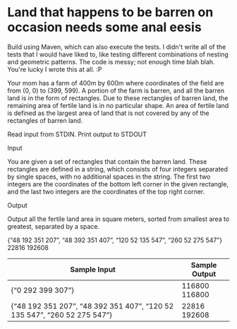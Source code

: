 # Land that happens to be barren on occasion needs some anal eesis

Build using Maven, which can also execute the tests.  I didn't write all of the tests that I would have liked to, like testing different combinations of nesting and geometric patterns.  The code is messy; not enough time blah blah.  You're lucky I wrote this at all. :P

Your mom has a farm of 400m by 600m where coordinates of the field are from (0, 0) to (399, 599). A portion of the farm is barren, and all the barren land is in the form of rectangles. Due to these rectangles of barren land, the remaining area of fertile land is in no particular shape. An area of fertile land is defined as the largest area of land that is not covered by any of the rectangles of barren land. 

Read input from STDIN. Print output to STDOUT 

Input

You are given a set of rectangles that contain the barren land. These rectangles are defined in a string, which consists of four integers separated by single spaces, with no additional spaces in the string. The first two integers are the coordinates of the bottom left corner in the given rectangle, and the last two integers are the coordinates of the top right corner. 

Output

Output all the fertile land area in square meters, sorted from smallest area to greatest, separated by a space. 

	
 	
{“48 192 351 207”, “48 392 351 407”, “120 52 135 547”, “260 52 275 547”} 	22816 192608 

Sample Input | Sample Output
------------ | -------------
{“0 292 399 307”} | 116800  116800
{“48 192 351 207”, “48 392 351 407”, “120 52 135 547”, “260 52 275 547”} | 22816 192608

